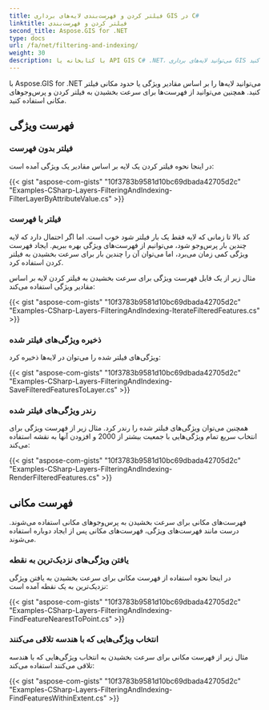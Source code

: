 ```yaml
---
title: فیلتر کردن و فهرست‌بندی لایه‌های برداری GIS در C#
linktitle: فیلتر کردن و فهرست‌بندی
second_title: Aspose.GIS for .NET
type: docs
url: /fa/net/filtering-and-indexing/
weight: 30
description: با کتابخانه یا API GIS C#‎ .NET، می‌توانید لایه‌های برداری GIS را بر اساس مقادیر ویژگی یا حدود مکانی فیلتر کنید. همچنین می‌توانید از فهرست‌ها برای سرعت بخشیدن به فیلتر کردن و پرس‌وجوهای مکانی استفاده کنید.
---
```


با Aspose.GIS for .NET می‌توانید لایه‌ها را بر اساس مقادیر ویژگی یا حدود مکانی فیلتر کنید. همچنین می‌توانید از فهرست‌ها برای سرعت بخشیدن به فیلتر کردن و پرس‌وجوهای مکانی استفاده کنید.
## **فهرست ویژگی**
### **فیلتر بدون فهرست**
در اینجا نحوه فیلتر کردن یک لایه بر اساس مقادیر یک ویژگی آمده است:

{{< gist "aspose-com-gists" "10f3783b9581d10bc69dbada42705d2c" "Examples-CSharp-Layers-FilteringAndIndexing-FilterLayerByAttributeValue.cs" >}}
### **فیلتر با فهرست**
کد بالا تا زمانی که لایه فقط یک بار فیلتر شود خوب است. اما اگر احتمال دارد که لایه چندین بار پرس‌وجو شود، می‌توانیم از فهرست‌های ویژگی بهره ببریم. ایجاد فهرست ویژگی کمی زمان می‌برد، اما می‌توان آن را چندین بار برای سرعت بخشیدن به فیلتر کردن استفاده کرد.

مثال زیر از یک فایل فهرست ویژگی برای سرعت بخشیدن به فیلتر کردن لایه بر اساس مقادیر ویژگی استفاده می‌کند:

{{< gist "aspose-com-gists" "10f3783b9581d10bc69dbada42705d2c" "Examples-CSharp-Layers-FilteringAndIndexing-IterateFilteredFeatures.cs" >}}
### **ذخیره ویژگی‌های فیلتر شده**
ویژگی‌های فیلتر شده را می‌توان در لایه‌ها ذخیره کرد:

{{< gist "aspose-com-gists" "10f3783b9581d10bc69dbada42705d2c" "Examples-CSharp-Layers-FilteringAndIndexing-SaveFilteredFeaturesToLayer.cs" >}}
### **رندر ویژگی‌های فیلتر شده**
همچنین می‌توان ویژگی‌های فیلتر شده را رندر کرد. مثال زیر از فهرست ویژگی برای انتخاب سریع تمام ویژگی‌هایی با جمعیت بیشتر از 2000 و افزودن آنها به نقشه استفاده می‌کند:

{{< gist "aspose-com-gists" "10f3783b9581d10bc69dbada42705d2c" "Examples-CSharp-Layers-FilteringAndIndexing-RenderFilteredFeatures.cs" >}}
## **فهرست مکانی**
فهرست‌های مکانی برای سرعت بخشیدن به پرس‌وجوهای مکانی استفاده می‌شوند. درست مانند فهرست‌های ویژگی، فهرست‌های مکانی پس از ایجاد دوباره استفاده می‌شوند.
### **یافتن ویژگی‌های نزدیک‌ترین به نقطه**
در اینجا نحوه استفاده از فهرست مکانی برای سرعت بخشیدن به یافتن ویژگی نزدیک‌ترین به یک نقطه آمده است:

{{< gist "aspose-com-gists" "10f3783b9581d10bc69dbada42705d2c" "Examples-CSharp-Layers-FilteringAndIndexing-FindFeatureNearestToPoint.cs" >}}
### **انتخاب ویژگی‌هایی که با هندسه تلاقی می‌کنند**
مثال زیر از فهرست مکانی برای سرعت بخشیدن به انتخاب ویژگی‌هایی که با هندسه تلاقی می‌کنند استفاده می‌کند:

{{< gist "aspose-com-gists" "10f3783b9581d10bc69dbada42705d2c" "Examples-CSharp-Layers-FilteringAndIndexing-FindFeaturesWithinExtent.cs" >}}
